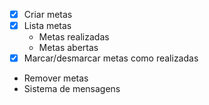  - [x] Criar metas
 - [x] Lista metas
    - Metas realizadas
    - Metas abertas
 - [x] Marcar/desmarcar metas como realizadas
 - Remover metas
 - Sistema de mensagens